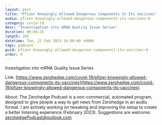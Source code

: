 ```yaml
---
layout: post
title: "Pfizer Knowingly Allowed Dangerous Components In Its Vaccines"
audio: pfizer-knowingly-allowed-dangerous-components-its-vaccines-0
category: covid-19
desc: "Investigation into mRNA Quality Issue Series"
duration: 00:04:25
length: 265
datetime: Tue, 21 Feb 2023 10:00:00 +0000
tags: podcast
guid: pfizer-knowingly-allowed-dangerous-components-its-vaccines-0
order: 0
---
```

Investigation into mRNA Quality Issue Series

Link: [https://www.zerohedge.com/covid-19/pfizer-knowingly-allowed-dangerous-components-its-vaccines](https://www.zerohedge.com/covid-19/pfizer-knowingly-allowed-dangerous-components-its-vaccines)

About: The Zerohedge Podcast is a non-commercial, automated program, designed to give people a way to get news from Zerohedge in an audio format.  I am actively working on tweaking and improving the setup to create a better listening experience (February 2023).  Suggestions are welcome: [zerohedgePodcast@outlook.com](mailto:zerohedgePodcast@outlook.com)